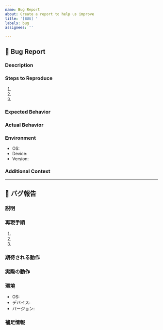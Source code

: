 ```yaml
---
name: Bug Report
about: Create a report to help us improve
title: '[BUG] '
labels: bug
assignees: ''

---
```


## 🐛 Bug Report

### Description
<!-- A clear and concise description of what the bug is. -->

### Steps to Reproduce
1. 
2. 
3. 

### Expected Behavior
<!-- What you expected to happen -->

### Actual Behavior
<!-- What actually happened -->

### Environment
- OS: 
- Device: 
- Version: 

### Additional Context
<!-- Add any other context about the problem here -->

---

## 🐛 バグ報告

### 説明
<!-- バグの内容を明確かつ簡潔に説明してください -->

### 再現手順
1. 
2. 
3. 

### 期待される動作
<!-- 期待していた動作を記述してください -->

### 実際の動作
<!-- 実際に発生した動作を記述してください -->

### 環境
- OS: 
- デバイス: 
- バージョン: 

### 補足情報
<!-- 問題に関するその他の情報があれば記述してください --> 
